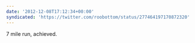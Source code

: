 ```yaml
---
date: '2012-12-08T17:12:34+00:00'
syndicated: 'https://twitter.com/roobottom/status/277464197170872320'
---
```

7 mile run, achieved.

